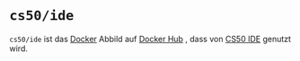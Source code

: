 # `cs50/ide`

`cs50/ide` ist das [Docker](../../docker) Abbild auf [Docker Hub](https://hub.docker.com/r/cs50/ide/) , dass von [CS50 IDE](../ide/index) genutzt wird.
